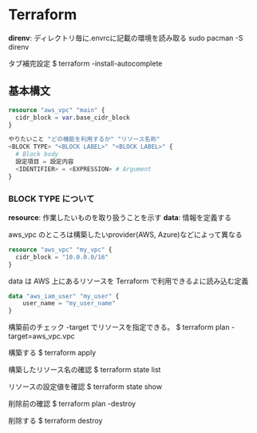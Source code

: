 # Terraform

**direnv**: ディレクトリ毎に.envrcに記載の環境を読み取る
sudo pacman -S direnv

タブ補完設定
$ terraform -install-autocomplete

## 基本構文

```tf
resource "aws_vpc" "main" {
  cidr_block = var.base_cidr_block
}

やりたいこと "どの機能を利用するか" "リソース名称"
<BLOCK TYPE> "<BLOCK LABEL>" "<BLOCK LABEL>" {
  # Block body
  設定項目 = 設定内容
  <IDENTIFIER> = <EXPRESSION> # Argument
}
```
### BLOCK TYPE について

**resource**: 作業したいものを取り扱うことを示す
**data**: 情報を定義する

aws_vpc のところは構築したいprovider(AWS, Azure)などによって異なる

```tf
resource "aws_vpc" "my_vpc" {
  cidr_block = "10.0.0.0/16"
}
```

data は AWS 上にあるリソースを Terraform で利用できるよに読み込む定義

```tf
data "aws_iam_user" "my_user" {
    user_name = "my_user_name"
}
```

構築前のチェック -target でリソースを指定できる。
$ terraform plan -target=aws_vpc.vpc

構築する
$ terraform apply

構築したリソース名の確認
$ terraform state list

リソースの設定値を確認
$ terraform state show

削除前の確認
$ terraform plan -destroy

削除する
$ terraform destroy
